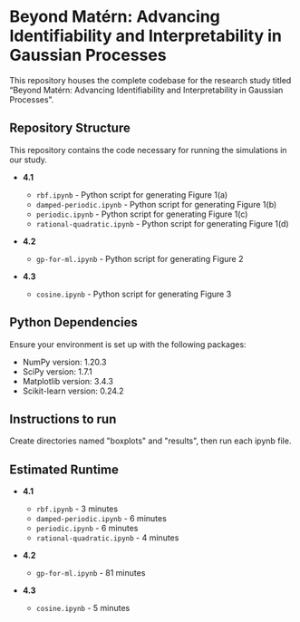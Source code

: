# Beyond Matérn: Advancing Identifiability and Interpretability in Gaussian Processes

This repository houses the complete codebase for the research study titled “Beyond Matérn: Advancing Identifiability and
Interpretability in Gaussian Processes”. 

## Repository Structure

This repository contains the code necessary for running the simulations in our study.

- **4.1**
  - `rbf.ipynb` - Python script for generating Figure 1(a)
  - `damped-periodic.ipynb` - Python script for generating Figure 1(b)
  - `periodic.ipynb` - Python script for generating Figure 1(c)
  - `rational-quadratic.ipynb` - Python script for generating Figure 1(d)

- **4.2**
  - `gp-for-ml.ipynb` - Python script for generating Figure 2

- **4.3**
  - `cosine.ipynb` - Python script for generating Figure 3 

## Python Dependencies

Ensure your environment is set up with the following packages:

- NumPy version: 1.20.3
- SciPy version: 1.7.1
- Matplotlib version: 3.4.3
- Scikit-learn version: 0.24.2

## Instructions to run
Create directories named "boxplots" and "results", then run each ipynb file. 

## Estimated Runtime
- **4.1**
  - `rbf.ipynb` - 3 minutes
  - `damped-periodic.ipynb` - 6 minutes
  - `periodic.ipynb` - 6 minutes
  - `rational-quadratic.ipynb` - 4 minutes

- **4.2**
  - `gp-for-ml.ipynb` - 81 minutes

- **4.3**
  - `cosine.ipynb` - 5 minutes
